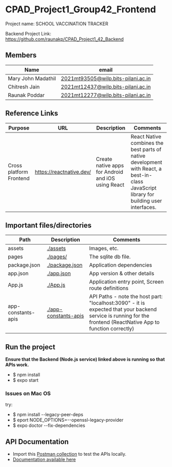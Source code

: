 # CPAD_Project1_Group42_Frontend

Project name: SCHOOL VACCINATION TRACKER

Backend Project Link: https://github.com/raunakp/CPAD_Project1_42_Backend

## Members

| Name | email |
| ----------- | ----------- |
| Mary John Madathil | 2021mt93505@wilp.bits-pilani.ac.in |
| Chitresh Jain | 2021mt12437@wilp.bits-pilani.ac.in |
| Raunak Poddar | 2021mt12277@wilp.bits-pilani.ac.in |

## Reference Links

| Purpose | URL | Description | Comments |
| ----------- | ----------- | ----------- | ----------- |
| Cross platform Frontend | <https://reactnative.dev/> | Create native apps for Android and iOS using React | React Native combines the best parts of native development with React, a best-in-class JavaScript library for building user interfaces.

## Important files/directories

| Path | Description | Comments |
| ----------- | ----------- | ----------- |
| assets | [./assets](./assets) | Images, etc. |
| pages | [./pages/](./data/ecomm.db) | The sqlite db file. |
| package.json | [./package.json](./package.json) | Application dependencies |
| app.json | [./app.json](./app.json) | App version & other details |
| App.js | [./App.js](./App.js) | Application entry point, Screen route definitions |
| app-constants-apis | [./app-constants-apis](./app-constants-apis) | API Paths - note the host part: "localhost:3090" - it is expected that your backend service is running for the frontend (ReactNative App to function correctly) |

## Run the project

**Ensure that the Backend (Node.js service) linked above is running so that APIs work.**

- $ npm install
- $ expo start

### Issues on Mac OS
try:
- $ npm install --legacy-peer-deps
- $ eport NODE_OPTIONS=--openssl-legacy-provider
- $ expo doctor --fix-dependencies


## API Documentation
- Import this [Postman collection](https://www.getpostman.com/collections/1f2175b01a6a088d6932) to test the APIs locally.
- [Documentation available here](https://documenter.getpostman.com/view/454/2s8YRqjpu4)
